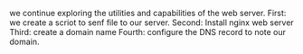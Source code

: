 we continue exploring the utilities and capabilities of the web server. 
First: we create a scriot to senf file to our server.
Second: Install nginx web server 
Third: create a domain name
Fourth: configure the DNS record to note our domain.
